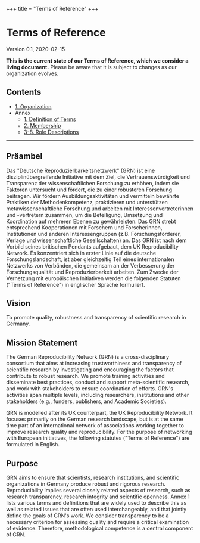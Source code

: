 +++
title = "Terms of Reference"
+++

# Terms of Reference

Version 0.1, 2020-02-15

<div class="alert alert-warning" role="alert">
  <strong>This is the current state of our Terms of Reference, which we consider a living document.</strong> Please be aware that it is subject to changes as our organization evolves.
</div>

## Contents

* [1. Organization](./1-organization/)
* Annex
  * [1. Definition of Terms](./annex/1-definititions/)
  * [2. Membership](./annex/2-membership/)
  * [3-8. Role Descriptions](./annex/3-roles/)

----

Präambel
--------

Das "Deutsche Reproduzierbarkeitsnetzwerk" (GRN) ist eine
disziplinübergreifende Initiative mit dem Ziel, die
Vertrauenswürdigkeit und Transparenz der wissenschaftlichen Forschung zu
erhöhen, indem sie Faktoren untersucht und fördert, die zu einer
robusteren Forschung beitragen. Wir fördern Ausbildungsaktivitäten und
vermitteln bewährte Praktiken der Methodenkompetenz, praktizieren und
unterstützen metawissenschaftliche Forschung und arbeiten mit
Interessenvertreterinnen und -vertretern zusammen, um die Beteiligung,
Umsetzung und Koordination auf mehreren Ebenen zu gewährleisten. Das GRN
strebt entsprechend Kooperationen mit Forschern und Forscherinnen,
Institutionen und anderen Interessengruppen (z.B. Forschungsförderer,
Verlage und wissenschaftliche Gesellschaften) an.
Das GRN ist nach dem Vorbild seines britischen Pendants aufgebaut, dem UK
Reproducibility Network. Es konzentriert sich in erster Linie auf die
deutsche Forschungslandschaft, ist aber gleichzeitig Teil eines
internationalen Netzwerks von Verbänden, die gemeinsam an der
Verbesserung der Forschungsqualität und Reproduzierbarkeit arbeiten. Zum
Zwecke der Vernetzung mit europäischen Initiativen werden die folgenden
Statuten (\"Terms of Reference\") in englischer Sprache formuliert.

Vision
------

To promote quality, robustness and transparency of scientific research
in Germany.

Mission Statement
-----------------

The German Reproducibility Network (GRN) is a cross-disciplinary
consortium that aims at increasing trustworthiness and transparency of
scientific research by investigating and encouraging the factors that
contribute to robust research. We promote training activities and
disseminate best practices, conduct and support meta-scientific
research, and work with stakeholders to ensure coordination of efforts.
GRN's activities span multiple levels, including researchers,
institutions and other stakeholders (e.g., funders, publishers, and
Academic Societies).

GRN is modelled after its UK counterpart, the UK Reproducibility
Network. It focuses primarily on the German research landscape, but is
at the same time part of an international network of associations
working together to improve research quality and reproducibility. For
the purpose of networking with European initiatives, the following
statutes (\"Terms of Reference\") are formulated in English.

Purpose
-------

GRN aims to ensure that scientists, research institutions, and
scientific organizations in Germany produce robust and rigorous
research. Reproducibility implies several closely related aspects of
research, such as research transparency, research integrity and
scientific openness. Annex 1 lists various terms and definitions that
are widely used to describe this as well as related issues that are
often used interchangeably, and that jointly define the goals of GRN's
work. We consider transparency to be a necessary criterion for assessing
quality and require a critical examination of evidence. Therefore,
methodological competence is a central component of GRN.